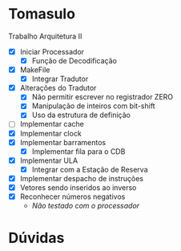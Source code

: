 # Tomasulo
Trabalho Arquitetura II

- [x] Iniciar Processador
  - [x] Função de Decodificação
- [x] MakeFile
  - [x] Integrar Tradutor
- [x] Alterações do Tradutor
  - [x] Não permitir escrever no registrador ZERO
  - [x] Manipulação de inteiros com bit-shift
  - [x] Uso da estrutura de definição
- [ ] Implementar cache
- [x] Implementar clock
- [x] Implementar barramentos
  - [x] Implementar fila para o CDB
- [x] Implementar ULA
  - [x] Integrar com a Estação de Reserva
- [x] Implementar despacho de instruções
- [x] Vetores sendo inseridos ao inverso
- [x] Reconhecer números negativos
  - *Não testado com o processador*

# Dúvidas
